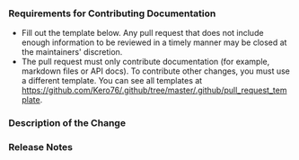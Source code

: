 
### Requirements for Contributing Documentation

* Fill out the template below. Any pull request that does not include enough information to be reviewed in a timely manner may be closed at the maintainers' discretion.
* The pull request must only contribute documentation (for example, markdown files or API docs). To contribute other changes, you must use a different template.
  You can see all templates at <https://github.com/Kero76/.github/tree/master/.github/pull_request_template>.

### Description of the Change

<!--

We must be able to understand the purpose of your change from this description. 
If we can't get a good idea of the benefits of the change from the description here, 
the pull request may be closed at the maintainers' discretion.

-->

### Release Notes

<!--

Please describe the changes in a single line that explains this improvement in
terms that a user can understand.  This text will be used in Logisticae's release notes.

If this change is not user-facing or notable enough to be included in release notes
you may use the strings "Not applicable" or "N/A" here.

Examples:

- The GitHub package now allows you to add co-authors to commits.
- Fixed an algorithms.
- Increased the performance of an algorithm.

-->
